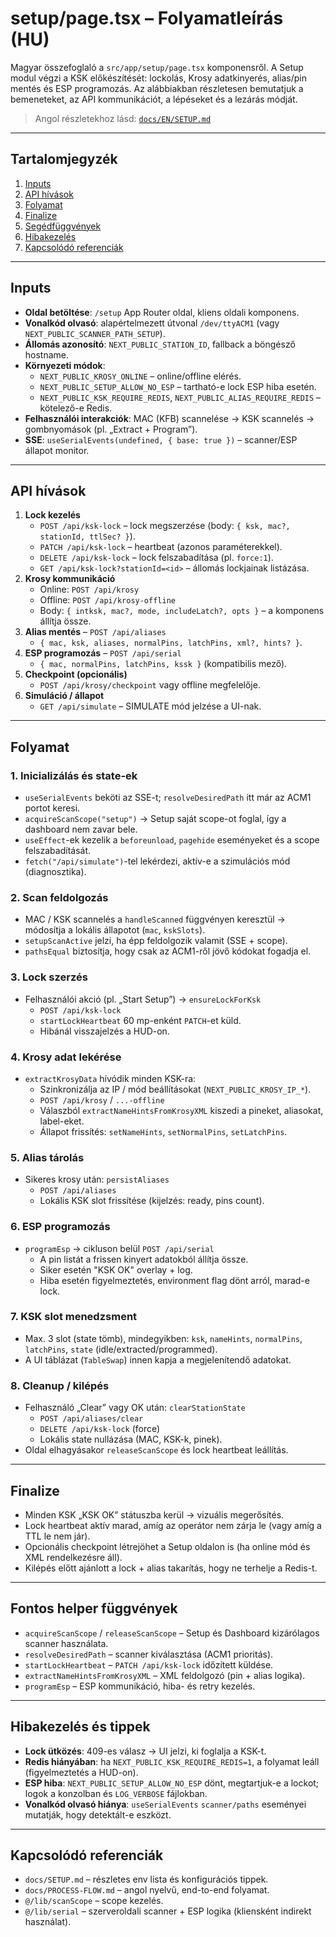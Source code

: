 # setup/page.tsx – Folyamatleírás (HU)

Magyar összefoglaló a `src/app/setup/page.tsx` komponensről. A Setup modul végzi a KSK előkészítését: lockolás, Krosy adatkinyerés, alias/pin mentés és ESP programozás. Az alábbiakban részletesen bemutatjuk a bemeneteket, az API kommunikációt, a lépéseket és a lezárás módját.

> Angol részletekhoz lásd: [`docs/EN/SETUP.md`](../EN/SETUP.md)

---

## Tartalomjegyzék
1. [Inputs](#inputs)
2. [API hívások](#api-hívások)
3. [Folyamat](#folyamat)
4. [Finalize](#finalize)
5. [Segédfüggvények](#fontos-helper-függvények)
6. [Hibakezelés](#hibakezelés-és-tippek)
7. [Kapcsolódó referenciák](#kapcsolódó-referenciák)

---

## Inputs

- **Oldal betöltése**: `/setup` App Router oldal, kliens oldali komponens.
- **Vonalkód olvasó**: alapértelmezett útvonal `/dev/ttyACM1` (vagy `NEXT_PUBLIC_SCANNER_PATH_SETUP`).
- **Állomás azonosító**: `NEXT_PUBLIC_STATION_ID`, fallback a böngésző hostname.
- **Környezeti módok**:
  - `NEXT_PUBLIC_KROSY_ONLINE` – online/offline elérés.
  - `NEXT_PUBLIC_SETUP_ALLOW_NO_ESP` – tartható-e lock ESP hiba esetén.
  - `NEXT_PUBLIC_KSK_REQUIRE_REDIS`, `NEXT_PUBLIC_ALIAS_REQUIRE_REDIS` – kötelező-e Redis.
- **Felhasználói interakciók**: MAC (KFB) scannelése → KSK scannelés → gombnyomások (pl. „Extract + Program”).
- **SSE**: `useSerialEvents(undefined, { base: true })` – scanner/ESP állapot monitor.

---

## API hívások

1. **Lock kezelés**
   - `POST /api/ksk-lock` – lock megszerzése (body: `{ ksk, mac?, stationId, ttlSec? }`).
   - `PATCH /api/ksk-lock` – heartbeat (azonos paraméterekkel).
   - `DELETE /api/ksk-lock` – lock felszabadítása (pl. `force:1`).
   - `GET /api/ksk-lock?stationId=<id>` – állomás lockjainak listázása.
2. **Krosy kommunikáció**
   - Online: `POST /api/krosy`
   - Offline: `POST /api/krosy-offline`
   - Body: `{ intksk, mac?, mode, includeLatch?, opts }` – a komponens állítja össze.
3. **Alias mentés** – `POST /api/aliases`
   - `{ mac, ksk, aliases, normalPins, latchPins, xml?, hints? }`.
4. **ESP programozás** – `POST /api/serial`
   - `{ mac, normalPins, latchPins, kssk }` (kompatibilis mező).
5. **Checkpoint (opcionális)**
   - `POST /api/krosy/checkpoint` vagy offline megfelelője.
6. **Simuláció / állapot**
   - `GET /api/simulate` – SIMULATE mód jelzése a UI-nak.

---

## Folyamat

### 1. Inicializálás és state-ek
- `useSerialEvents` beköti az SSE-t; `resolveDesiredPath` itt már az ACM1 portot keresi.
- `acquireScanScope("setup")` → Setup saját scope-ot foglal, így a dashboard nem zavar bele.
- `useEffect`-ek kezelik a `beforeunload`, `pagehide` eseményeket és a scope felszabadítását.
- `fetch("/api/simulate")`-tel lekérdezi, aktív-e a szimulációs mód (diagnosztika).

### 2. Scan feldolgozás
- MAC / KSK scannelés a `handleScanned` függvényen keresztül → módosítja a lokális állapotot (`mac`, `kskSlots`).
- `setupScanActive` jelzi, ha épp feldolgozik valamit (SSE + scope).
- `pathsEqual` biztosítja, hogy csak az ACM1-ről jövő kódokat fogadja el.

### 3. Lock szerzés
- Felhasználói akció (pl. „Start Setup”) → `ensureLockForKsk`
  - `POST /api/ksk-lock`
  - `startLockHeartbeat` 60 mp-enként `PATCH`-et küld.
  - Hibánál visszajelzés a HUD-on.

### 4. Krosy adat lekérése
- `extractKrosyData` hívódik minden KSK-ra:
  - Szinkronizálja az IP / mód beállításokat (`NEXT_PUBLIC_KROSY_IP_*`).
  - `POST /api/krosy` / `...-offline`
  - Válaszból `extractNameHintsFromKrosyXML` kiszedi a pineket, aliasokat, label-eket.
  - Állapot frissítés: `setNameHints`, `setNormalPins`, `setLatchPins`.

### 5. Alias tárolás
- Sikeres krosy után: `persistAliases`
  - `POST /api/aliases`
  - Lokális KSK slot frissítése (kijelzés: ready, pins count).

### 6. ESP programozás
- `programEsp` → cikluson belül `POST /api/serial`
  - A pin listát a frissen kinyert adatokból állítja össze.
  - Siker esetén "KSK OK" overlay + log.
  - Hiba esetén figyelmeztetés, environment flag dönt arról, marad-e lock.

### 7. KSK slot menedzsment
- Max. 3 slot (state tömb), mindegyikben: `ksk`, `nameHints`, `normalPins`, `latchPins`, `state` (idle/extracted/programmed).
- A UI táblázat (`TableSwap`) innen kapja a megjelenítendő adatokat.

### 8. Cleanup / kilépés
- Felhasználó „Clear” vagy OK után: `clearStationState`
  - `POST /api/aliases/clear`
  - `DELETE /api/ksk-lock` (force)
  - Lokális state nullázása (MAC, KSK-k, pinek).
- Oldal elhagyásakor `releaseScanScope` és lock heartbeat leállítás.

---

## Finalize

- Minden KSK „KSK OK” státuszba kerül → vizuális megerősítés.
- Lock heartbeat aktív marad, amíg az operátor nem zárja le (vagy amíg a TTL le nem jár).
- Opcionális checkpoint létrejöhet a Setup oldalon is (ha online mód és XML rendelkezésre áll).
- Kilépés előtt ajánlott a lock + alias takarítás, hogy ne terhelje a Redis-t.

---

## Fontos helper függvények

- `acquireScanScope` / `releaseScanScope` – Setup és Dashboard kizárólagos scanner használata.
- `resolveDesiredPath` – scanner kiválasztása (ACM1 prioritás).
- `startLockHeartbeat` – `PATCH /api/ksk-lock` időzített küldése.
- `extractNameHintsFromKrosyXML` – XML feldolgozó (pin + alias logika).
- `programEsp` – ESP kommunikáció, hiba- és retry kezelés.

---

## Hibakezelés és tippek

- **Lock ütközés**: 409-es válasz → UI jelzi, ki foglalja a KSK-t.
- **Redis hiányában**: ha `NEXT_PUBLIC_KSK_REQUIRE_REDIS=1`, a folyamat leáll (figyelmeztetés a HUD-on).
- **ESP hiba**: `NEXT_PUBLIC_SETUP_ALLOW_NO_ESP` dönt, megtartjuk-e a lockot; logok a konzolban és `LOG_VERBOSE` fájlokban.
- **Vonalkód olvasó hiánya**: `useSerialEvents` `scanner/paths` eseményei mutatják, hogy detektált-e eszközt.

---

## Kapcsolódó referenciák

- `docs/SETUP.md` – részletes env lista és konfigurációs tippek.
- `docs/PROCESS-FLOW.md` – angol nyelvű, end-to-end folyamat.
- `@/lib/scanScope` – scope kezelés.
- `@/lib/serial` – szerveroldali scanner + ESP logika (kliensként indirekt használat).
